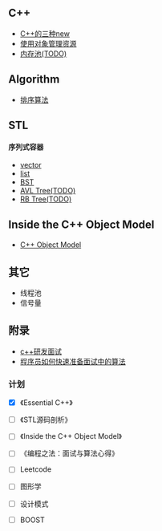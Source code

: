 ## C++

 - [C++的三种new](CPP/New.md)
 - [使用对象管理资源](CPP/SmartPointer.md)
 - [内存池(TODO)](CPP/MemoryPool.md)

## Algorithm

 - [排序算法](Sort.md)

## STL
#### 序列式容器
 - [vector](STL/vector.md)
 - [list](STL/list.md)
 - [BST](STL/BST.md)
 - [AVL Tree(TODO)](STL/BST_AVL_TREE.md)
 - [RB Tree(TODO)](STL/BST_RB_TREE.md)

## Inside the C++ Object Model
#### 
 - [C++ Object Model](IBM/ObjectModel.md)

## 其它
 - 线程池
 - 信号量
 
## 附录
* [c++研发面试](http://blog.csdn.net/Watson2016/article/details/69944537?locationNum=14&fps=1)
* [程序员如何快速准备面试中的算法](http://www.cnblogs.com/scy251147/p/3635010.html)

### 计划
- [x] 《Essential C++》
- [ ] 《STL源码剖析》
- [ ] 《Inside the C++ Object Model》
- [ ] 《编程之法：面试与算法心得》

- [ ] Leetcode
- [ ] 图形学
- [ ] 设计模式
- [ ] BOOST
